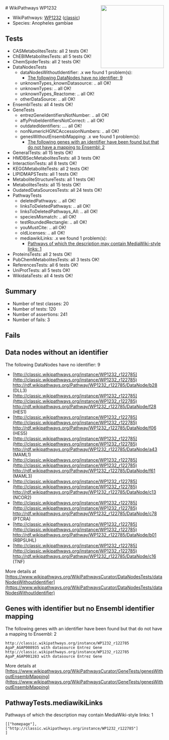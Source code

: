 <img style="float: right; width: 200px" src="https://upload.wikimedia.org/wikipedia/commons/thumb/8/83/Wplogo_with_text_500.png/640px-Wplogo_with_text_500.png" />
# WikiPathways WP1232

* WikiPathways: [WP1232](https://wikipathways.org/pathways/WP1232) ([classic](https://classic.wikipathways.org/instance/WP1232))
* Species: Anopheles gambiae
## Tests
* CASMetabolitesTests: all 2 tests OK!
* ChEBIMetabolitesTests: all 5 tests OK!
* ChemSpiderTests: all 2 tests OK!
* DataNodesTests
    * dataNodesWithoutIdentifier: .x we found 1 problem(s):
        * [The following DataNodes have no identifier: 9](#d2d32fa8)
    * unknownTypes_knownDatasource: .. all OK!
    * unknownTypes: .. all OK!
    * unknownTypes_Reactome: .. all OK!
    * otherDataSource: .. all OK!
* EnsemblTests: all 4 tests OK!
* GeneTests
    * entrezGeneIdentifiersNotNumber: .. all OK!
    * affyProbeIdentifiersNotCorrect: .. all OK!
    * outdatedIdentifiers: .... all OK!
    * nonNumericHGNCAccessionNumbers: .. all OK!
    * genesWithoutEnsemblMapping: .x we found 1 problem(s):
        * [The following genes with an identifier have been found but that do not have a mapping to Ensembl: 2](#40286d84)
* GeneralTests: all 15 tests OK!
* HMDBSecMetabolitesTests: all 3 tests OK!
* InteractionTests: all 8 tests OK!
* KEGGMetaboliteTests: all 2 tests OK!
* LIPIDMAPSTests: all 1 tests OK!
* MetaboliteStructureTests: all 1 tests OK!
* MetabolitesTests: all 15 tests OK!
* OudatedDataSourcesTests: all 24 tests OK!
* PathwayTests
    * deletedPathways: .. all OK!
    * linksToDeletedPathways: .. all OK!
    * linksToDeletedPathways_All: .. all OK!
    * speciesMismatch: .. all OK!
    * testRoundedRectangle: .. all OK!
    * youMustCite: .. all OK!
    * oldLicenses: .. all OK!
    * mediawikiLinks: .x we found 1 problem(s):
        * [Pathways of which the description may contain MediaWiki-style links: 1](#da69cf45)
* ProteinsTests: all 2 tests OK!
* PubChemMetabolitesTests: all 3 tests OK!
* ReferencesTests: all 6 tests OK!
* UniProtTests: all 5 tests OK!
* WikidataTests: all 4 tests OK!


## Summary

* Number of test classes: 20
* Number of tests: 120
* Number of assertions: 241
* Number of fails: 3

## Fails

<a name="d2d32fa8" />

## Data nodes without an identifier

The following DataNodes have no identifier: 9

* [http://classic.wikipathways.org/instance/WP1232_r122785](http://classic.wikipathways.org/instance/WP1232_r122785) http://rdf.wikipathways.org/Pathway/WP1232_r122785/DataNode/b28 (DLL3)
* [http://classic.wikipathways.org/instance/WP1232_r122785](http://classic.wikipathways.org/instance/WP1232_r122785) http://rdf.wikipathways.org/Pathway/WP1232_r122785/DataNode/f28 (HES1)
* [http://classic.wikipathways.org/instance/WP1232_r122785](http://classic.wikipathways.org/instance/WP1232_r122785) http://rdf.wikipathways.org/Pathway/WP1232_r122785/DataNode/f06 (HES5)
* [http://classic.wikipathways.org/instance/WP1232_r122785](http://classic.wikipathways.org/instance/WP1232_r122785) http://rdf.wikipathways.org/Pathway/WP1232_r122785/DataNode/a43 (MAML1)
* [http://classic.wikipathways.org/instance/WP1232_r122785](http://classic.wikipathways.org/instance/WP1232_r122785) http://rdf.wikipathways.org/Pathway/WP1232_r122785/DataNode/f61 (MAML3)
* [http://classic.wikipathways.org/instance/WP1232_r122785](http://classic.wikipathways.org/instance/WP1232_r122785) http://rdf.wikipathways.org/Pathway/WP1232_r122785/DataNode/c13 (NCOR2)
* [http://classic.wikipathways.org/instance/WP1232_r122785](http://classic.wikipathways.org/instance/WP1232_r122785) http://rdf.wikipathways.org/Pathway/WP1232_r122785/DataNode/c78 (PTCRA)
* [http://classic.wikipathways.org/instance/WP1232_r122785](http://classic.wikipathways.org/instance/WP1232_r122785) http://rdf.wikipathways.org/Pathway/WP1232_r122785/DataNode/b01 (RBPSUHL)
* [http://classic.wikipathways.org/instance/WP1232_r122785](http://classic.wikipathways.org/instance/WP1232_r122785) http://rdf.wikipathways.org/Pathway/WP1232_r122785/DataNode/c16 (TNF)


More details at [https://www.wikipathways.org/WikiPathwaysCurator/DataNodesTests/dataNodesWithoutIdentifier](https://www.wikipathways.org/WikiPathwaysCurator/DataNodesTests/dataNodesWithoutIdentifier)

<a name="40286d84" />

## Genes with identifier but no Ensembl identifier mapping

The following genes with an identifier have been found but that do not have a mapping to Ensembl: 2
```
http://classic.wikipathways.org/instance/WP1232_r122785 AgaP_AGAP008935 with datasource Entrez Gene
http://classic.wikipathways.org/instance/WP1232_r122785 AgaP_AGAP001283 with datasource Entrez Gene
```

More details at [https://www.wikipathways.org/WikiPathwaysCurator/GeneTests/genesWithoutEnsemblMapping](https://www.wikipathways.org/WikiPathwaysCurator/GeneTests/genesWithoutEnsemblMapping)

<a name="da69cf45" />

## PathwayTests.mediawikiLinks

Pathways of which the description may contain MediaWiki-style links: 1
```
[["homepage"],
["http://classic.wikipathways.org/instance/WP1232_r122785"]
]
```

